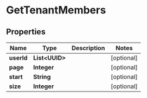 

# GetTenantMembers


## Properties

| Name | Type | Description | Notes |
|------------ | ------------- | ------------- | -------------|
|**userId** | **List&lt;UUID&gt;** |  |  [optional] |
|**page** | **Integer** |  |  [optional] |
|**start** | **String** |  |  [optional] |
|**size** | **Integer** |  |  [optional] |



